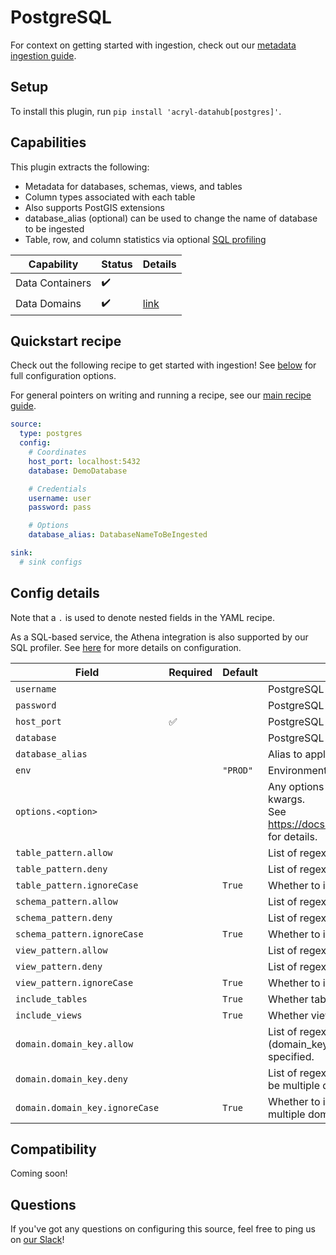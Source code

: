# PostgreSQL

For context on getting started with ingestion, check out our [metadata ingestion guide](../README.md).

## Setup

To install this plugin, run `pip install 'acryl-datahub[postgres]'`.

## Capabilities

This plugin extracts the following:

- Metadata for databases, schemas, views, and tables
- Column types associated with each table
- Also supports PostGIS extensions
- database_alias (optional) can be used to change the name of database to be ingested
- Table, row, and column statistics via optional [SQL profiling](./sql_profiles.md)

| Capability      | Status | Details                       |
| --------------- | ------ | ----------------------------- |
| Data Containers | ✔️     |                               |
| Data Domains    | ✔️     | [link](../../docs/domains.md) |

## Quickstart recipe

Check out the following recipe to get started with ingestion! See [below](#config-details) for full configuration options.

For general pointers on writing and running a recipe, see our [main recipe guide](../README.md#recipes).

```yml
source:
  type: postgres
  config:
    # Coordinates
    host_port: localhost:5432
    database: DemoDatabase

    # Credentials
    username: user
    password: pass

    # Options
    database_alias: DatabaseNameToBeIngested

sink:
  # sink configs
```

## Config details

Note that a `.` is used to denote nested fields in the YAML recipe.

As a SQL-based service, the Athena integration is also supported by our SQL profiler. See [here](./sql_profiles.md) for more details on configuration.

| Field                          | Required | Default  | Description                                                                                                                                                                             |
| ------------------------------ | -------- | -------- | --------------------------------------------------------------------------------------------------------------------------------------------------------------------------------------- |
| `username`                     |          |          | PostgreSQL username.                                                                                                                                                                    |
| `password`                     |          |          | PostgreSQL password.                                                                                                                                                                    |
| `host_port`                    | ✅       |          | PostgreSQL host URL.                                                                                                                                                                    |
| `database`                     |          |          | PostgreSQL database.                                                                                                                                                                    |
| `database_alias`               |          |          | Alias to apply to database when ingesting.                                                                                                                                              |
| `env`                          |          | `"PROD"` | Environment to use in namespace when constructing URNs.                                                                                                                                 |
| `options.<option>`             |          |          | Any options specified here will be passed to SQLAlchemy's `create_engine` as kwargs.<br />See https://docs.sqlalchemy.org/en/14/core/engines.html#sqlalchemy.create_engine for details. |
| `table_pattern.allow`          |          |          | List of regex patterns for tables to include in ingestion.                                                                                                                              |
| `table_pattern.deny`           |          |          | List of regex patterns for tables to exclude from ingestion.                                                                                                                            |
| `table_pattern.ignoreCase`     |          | `True`   | Whether to ignore case sensitivity during pattern matching.                                                                                                                             |
| `schema_pattern.allow`         |          |          | List of regex patterns for schemas to include in ingestion.                                                                                                                             |
| `schema_pattern.deny`          |          |          | List of regex patterns for schemas to exclude from ingestion.                                                                                                                           |
| `schema_pattern.ignoreCase`    |          | `True`   | Whether to ignore case sensitivity during pattern matching.                                                                                                                             |
| `view_pattern.allow`           |          |          | List of regex patterns for views to include in ingestion.                                                                                                                               |
| `view_pattern.deny`            |          |          | List of regex patterns for views to exclude from ingestion.                                                                                                                             |
| `view_pattern.ignoreCase`      |          | `True`   | Whether to ignore case sensitivity during pattern matching.                                                                                                                             |
| `include_tables`               |          | `True`   | Whether tables should be ingested.                                                                                                                                                      |
| `include_views`                |          | `True`   | Whether views should be ingested.                                                                                                                                                       |
| `domain.domain_key.allow`      |          |          | List of regex patterns for tables/schemas to set domain_key domain key (domain_key can be any string like `sales`. There can be multiple domain key specified.                          |
| `domain.domain_key.deny`       |          |          | List of regex patterns for tables/schemas to not assign domain_key. There can be multiple domain key specified.                                                                         |
| `domain.domain_key.ignoreCase` |          | `True`   | Whether to ignore case sensitivity during pattern matching.There can be multiple domain key specified.                                                                                  |

## Compatibility

Coming soon!

## Questions

If you've got any questions on configuring this source, feel free to ping us on [our Slack](https://slack.datahubproject.io/)!
